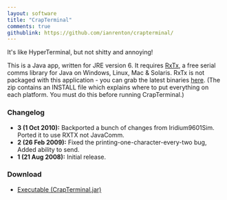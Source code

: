 ```yaml
---
layout: software
title: "CrapTerminal"
comments: true
githublink: https://github.com/ianrenton/crapterminal/
---
```


It's like HyperTerminal, but not shitty and annoying!

This is a Java app, written for JRE version 6.  It requires [RxTx](http://rxtx.qbang.org/wiki/index.php/Main_Page), a free serial comms library for Java on Windows, Linux, Mac & Solaris.  RxTx is not packaged with this application - you can grab the latest binaries [here](http://rxtx.qbang.org/wiki/index.php/Download).  (The zip contains an INSTALL file which explains where to put everything on each platform.  You must do this before running CrapTerminal.)

### Changelog

  * **3 (1 Oct 2010):** Backported a bunch of changes from Iridium9601Sim.  Ported it to use RXTX not JavaComm.
  * **2 (26 Feb 2009):** Fixed the printing-one-character-every-two bug, Added ability to send.
  * **1 (21 Aug 2008):** Initial release.

### Download

  * [Executable (CrapTerminal.jar)](http://www.onlydreaming.net/files/CrapTerminal/CrapTerminal.jar)
